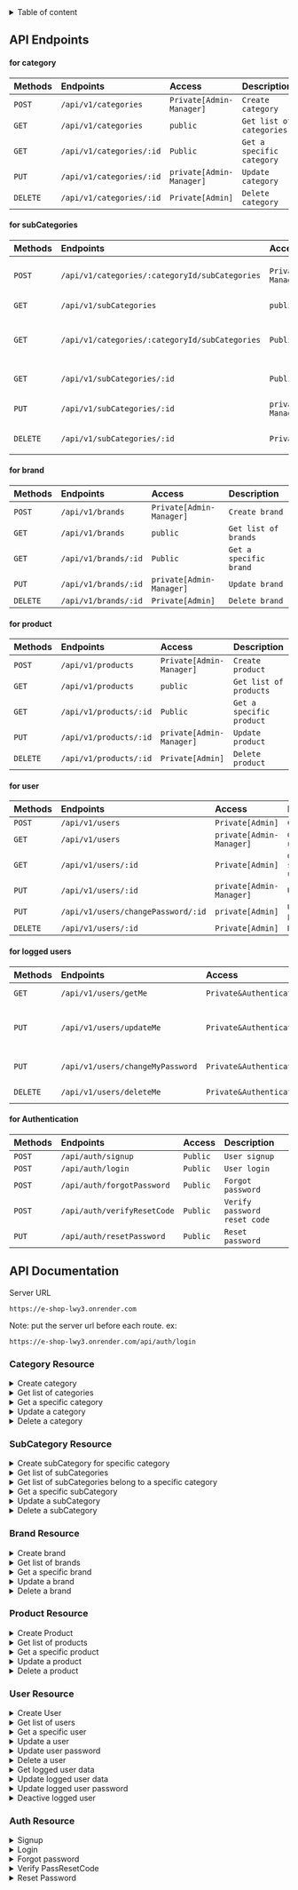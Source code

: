 <details>
<summary>Table of content</summary>

- [API Endpoints](#api-endpoints)
  - [for category](#for-category)
  - [for subCategories](#for-subcategories)
  - [for brand](#for-brand)
  - [for product](#for-product)
  - [for user](#for-user)
  - [for logged users](#for-logged-users)
  - [for Authentication](#for-authentication)
- [API Documentation](#api-documentation)
  - [Category Resource](#category-resource)
  - [SubCategory Resource](#subcategory-resource)
  - [Brand Resource](#brand-resource)
  - [Product Resource](#product-resource)
  - [User Resource](#user-resource)
  - [Auth Resource](#auth-resource)
  </details>

## API Endpoints

#### for category

| Methods  | Endpoints                | Access                   | Description               |
| :------- | :----------------------- | :----------------------- | :------------------------ |
| `POST`   | `/api/v1/categories`     | `Private[Admin-Manager]` | `Create category`         |
| `GET`    | `/api/v1/categories`     | `public`                 | `Get list of categories`  |
| `GET`    | `/api/v1/categories/:id` | `Public`                 | `Get a specific category` |
| `PUT`    | `/api/v1/categories/:id` | `private[Admin-Manager]` | `Update category`         |
| `DELETE` | `/api/v1/categories/:id` | `Private[Admin]`         | `Delete category`         |

#### for subCategories

| Methods  | Endpoints                                      | Access                   | Description                                               |
| :------- | :--------------------------------------------- | :----------------------- | :-------------------------------------------------------- |
| `POST`   | `/api/v1/categories/:categoryId/subCategories` | `Private[Admin-Manager]` | `Create subCategory for specific category`                |
| `GET`    | `/api/v1/subCategories`                        | `public`                 | `Get list of subCategories`                               |
| `GET`    | `/api/v1/categories/:categoryId/subCategories` | `Public`                 | `Get list of subCategories belong to a specific category` |
| `GET`    | `/api/v1/subCategories/:id`                    | `Public`                 | `Get a specific subCategory`                              |
| `PUT`    | `/api/v1/subCategories/:id`                    | `private[Admin-Manager]` | `Update a specific subCategory`                           |
| `DELETE` | `/api/v1/subCategories/:id`                    | `Private[Admin]`         | `Delete a specific subCategory`                           |

#### for brand

| Methods  | Endpoints            | Access                   | Description            |
| :------- | :------------------- | :----------------------- | :--------------------- |
| `POST`   | `/api/v1/brands`     | `Private[Admin-Manager]` | `Create brand`         |
| `GET`    | `/api/v1/brands`     | `public`                 | `Get list of brands`   |
| `GET`    | `/api/v1/brands/:id` | `Public`                 | `Get a specific brand` |
| `PUT`    | `/api/v1/brands/:id` | `private[Admin-Manager]` | `Update brand`         |
| `DELETE` | `/api/v1/brands/:id` | `Private[Admin]`         | `Delete brand`         |

#### for product

| Methods  | Endpoints              | Access                   | Description              |
| :------- | :--------------------- | :----------------------- | :----------------------- |
| `POST`   | `/api/v1/products`     | `Private[Admin-Manager]` | `Create product`         |
| `GET`    | `/api/v1/products`     | `public`                 | `Get list of products`   |
| `GET`    | `/api/v1/products/:id` | `Public`                 | `Get a specific product` |
| `PUT`    | `/api/v1/products/:id` | `private[Admin-Manager]` | `Update product`         |
| `DELETE` | `/api/v1/products/:id` | `Private[Admin]`         | `Delete product`         |

#### for user

| Methods  | Endpoints                          | Access                   | Description            |
| :------- | :--------------------------------- | :----------------------- | :--------------------- |
| `POST`   | `/api/v1/users`                    | `Private[Admin]`         | `Create user`          |
| `GET`    | `/api/v1/users`                    | `private[Admin-Manager]` | `Get list of users`    |
| `GET`    | `/api/v1/users/:id`                | `Private[Admin]`         | `Get a specific user`  |
| `PUT`    | `/api/v1/users/:id`                | `private[Admin-Manager]` | `Update user`          |
| `PUT`    | `/api/v1/users/changePassword/:id` | `private[Admin]`         | `Update user password` |
| `DELETE` | `/api/v1/users/:id`                | `Private[Admin]`         | `Delete user`          |

#### for logged users

| Methods  | Endpoints                        | Access                  | Description                                    |
| :------- | :------------------------------- | :---------------------- | :--------------------------------------------- |
| `GET`    | `/api/v1/users/getMe`            | `Private&Authenticated` | `Get Logged user data`                         |
| `PUT`    | `/api/v1/users/updateMe`         | `Private&Authenticated` | `Update logged user data (name, email, phone)` |
| `PUT`    | `/api/v1/users/changeMyPassword` | `Private&Authenticated` | `Update logged user password`                  |
| `DELETE` | `/api/v1/users/deleteMe`         | `Private&Authenticated` | `Deactivate logged user`                       |

#### for Authentication

| Methods | Endpoints                   | Access   | Description                  |
| :------ | :-------------------------- | :------- | :--------------------------- |
| `POST`  | `/api/auth/signup`          | `Public` | `User signup`                |
| `POST`  | `/api/auth/login`           | `Public` | `User login`                 |
| `POST`  | `/api/auth/forgotPassword`  | `Public` | `Forgot password`            |
| `POST`  | `/api/auth/verifyResetCode` | `Public` | `Verify password reset code` |
| `PUT`   | `/api/auth/resetPassword`   | `Public` | `Reset password`             |

## API Documentation

Server URL

```
https://e-shop-lwy3.onrender.com
```

Note: put the server url before each route.
ex:

```http
https://e-shop-lwy3.onrender.com/api/auth/login
```

### Category Resource

<details>
<summary>
Create category
</summary>

```http
  POST /api/v1/categories
```

Note: when you send the body to the server convert it to JSON format.
| Body | Type | Description | Constraint |
| :--------- | :------- | :--------------------------------- |:--------- |
| `name` | `string` | name of the category |**Required** & **Unique** & **minLength:3** & **maxLength:32** |
| `image` | `buffer` | category image | **Not Required**|

| Headers           | Type           | Description                            |
| :---------------- | :------------- | :------------------------------------- |
| `"Authorization"` | `Bearer Token` | **Required**.Bearer token of auth user |

- Responses :

1- status code `201` with these data

```json
{
  "data": {
    "name": "clothes",
    "slug": "clothes",
    "_id": "653ad9555e643cbba89bb9ea",
    "image": "https://e-shop-lwy3.onrender.com/categories/category-718171ac-f3de-47e0-b6ee-c46c138f75f7-1698361700650.jpeg",
    "createdAt": "2023-10-26T21:25:41.391Z",
    "updatedAt": "2023-10-26T21:25:41.391Z",
    "__v": 0
  }
}
```

2- If you enter invalid data in the body or in the header ,a descriptive error message will be sent.

</details>

<details>
<summary>
Get list of categories
</summary>

```http
  GET /api/v1/categories
```

| Query                       | Endpoint                                        | Description                                                                        |
| :-------------------------- | :---------------------------------------------- | :--------------------------------------------------------------------------------- |
| ``                          | `/api/v1/categories`                            | get all categories with default 50 categories in each page                         |
| `limit & page (pagination)` | `/api/v1/categories?limit=3&page=2`             | get the second page ,each page with 3 categories                                   |
| `fields`                    | `/api/v1/categories?fields=name,-_id,createdAt` | limit fields in the response (put '-' before a field to exclude it)                |
| `keyword`                   | `/api/v1/categories?keyword=clothes`            | search for categories that their name contains 'clothes' keyword                   |
| `sortBy`                    | `/api/v1/categories?sortBy=-createdAt`          | sort the response by createdAt field in desc order (for asc remove '-' or add '+') |

- note: you can make your combination of these queryString

- Responses :

1- status code `200` with these data

```json
{
  "results": 4,
  "paginationResult": {
    "currentPage": 1,
    "limit": 4,
    "numberOfPages": 6,
    "next": 2
  },
  "data": [
    {
      "_id": "653afc3b0209d76634e49210",
      "name": "food",
      "slug": "food",
      "image": "https://e-shop-lwy3.onrender.com/categories/category-033f4960-1dbe-448d-858f-e55883ff2be7-1698364474956.jpeg",
      "createdAt": "2023-10-26T23:54:35.338Z",
      "updatedAt": "2023-10-26T23:54:35.338Z"
    },
    {
      "_id": "653afbc10209d76634e4920d",
      "name": "Drinks",
      "slug": "drinks",
      "image": "https://e-shop-lwy3.onrender.com/categories/category-d886db87-d722-444c-946d-752e28f5825c-1698364352833.jpeg",
      "createdAt": "2023-10-26T23:52:33.507Z",
      "updatedAt": "2023-10-26T23:52:33.507Z"
    },
    {
      "_id": "653af16964e5db146a63f9a0",
      "name": "sprots",
      "slug": "sprots",
      "image": "https://e-shop-lwy3.onrender.com/categories/category-718171ac-f3de-47e0-b6ee-c46c138f75f7-1698361700650.jpeg",
      "createdAt": "2023-10-26T23:08:26.028Z",
      "updatedAt": "2023-10-26T23:08:26.028Z"
    },
    {
      "_id": "653ad9555e643cbba89bb9ea",
      "name": "clothes",
      "slug": "clothes",
      "createdAt": "2023-10-26T21:25:41.391Z",
      "updatedAt": "2023-10-26T21:25:41.391Z"
    }
  ]
}
```

2- If you enter invalid data in the body or in the header ,a descriptive error message will be sent.

</details>

<details>
<summary>
Get a specific category
</summary>

```http
  GET /api/v1/categories/:id
```

| Params | Endpoint                 | Description               |
| :----- | :----------------------- | :------------------------ |
| `id`   | `/api/v1/categories/:id` | id of a specific category |

- Responses :

1- status code `200` with the category data

```json
{
  "data": {
    "_id": "653ad9555e643cbba89bb9ea",
    "name": "clothes",
    "slug": "clothes",
    "createdAt": "2023-10-26T21:25:41.391Z",
    "updatedAt": "2023-10-26T21:25:41.391Z",
    "__v": 0
  }
}
```

2- If you enter invalid data in the body or in the header ,a descriptive error message will be sent.

</details>

<details>
<summary>
Update a category
</summary>

```http
  PUT /api/v1/categories/:id
```

Note: when you send the body to the server convert it to JSON format.
| Body | Type | Description | Constraint |
| :--------- | :------- | :--------------------------------- |:--------- |
| `name` | `string` | name of the category |**Optional** & **Unique** & **minLength:3** & **maxLength:32** |
| `image` | `buffer` | category image | **Optional**|

| Params | Endpoint                 | Description               |
| :----- | :----------------------- | :------------------------ |
| `id`   | `/api/v1/categories/:id` | id of a specific category |

choose the fields you want to update

| Headers           | Type           | Description                            |
| :---------------- | :------------- | :------------------------------------- |
| `"Authorization"` | `Bearer Token` | **Required**.Bearer token of auth user |

- Responses :

1- status code `200` with these data

```json
{
  "data": {
    "_id": "653ad9555e643cbba89bb9ea",
    "name": "Big Clothes",
    "slug": "big-clothes",
    "createdAt": "2023-10-26T21:25:41.391Z",
    "updatedAt": "2023-10-27T00:22:29.654Z",
    "__v": 0
  }
}
```

2- If you enter invalid data in the body or in the header ,a descriptive error message will be sent.

</details>

<details>
<summary>
Delete a category
</summary>

```http
  DELETE /api/v1/categories/:id
```

| Params | Endpoint                 | Description               |
| :----- | :----------------------- | :------------------------ |
| `id`   | `/api/v1/categories/:id` | id of a specific category |

| Headers           | Type           | Description                            |
| :---------------- | :------------- | :------------------------------------- |
| `"Authorization"` | `Bearer Token` | **Required**.Bearer token of auth user |

- Responses :

1- status code `204` with no json data

2- If you enter invalid id in the body or in the header ,a descriptive error message will be sent.

</details>

### SubCategory Resource

<details>
<summary>
Create subCategory for specific category
</summary>

```http
  POST /api/v1/categories/:categoryId/subCategories
```

Note: when you send the body to the server convert it to JSON format.
| Body | Type | Description | Constraint |
| :--------- | :------- | :--------------------------------- |:--------- |
| `name` | `string` | name of the category |**Required** & **Unique** & **minLength:2** & **maxLength:32** |
| `category` | `ObjectId` | category id | **Required** & **Valid mongoose ObjectId** & **Category with this id exists**|

| Params       | Endpoint                                            | Description               |
| :----------- | :-------------------------------------------------- | :------------------------ |
| `categoryId` | `POST /api/v1/categories/:categoryId/subCategories` | id of a specific category |
|              |

| Headers           | Type           | Description                            |
| :---------------- | :------------- | :------------------------------------- |
| `"Authorization"` | `Bearer Token` | **Required**.Bearer token of auth user |

- Responses :

1- status code `201` with these data

```json
{
  "data": {
    "name": "women clothes",
    "slug": "women-clothes",
    "category": "653ad9555e643cbba89bb9ea",
    "_id": "653b0539acfa4a3b1057647f",
    "createdAt": "2023-10-27T00:32:57.329Z",
    "updatedAt": "2023-10-27T00:32:57.329Z",
    "__v": 0
  }
}
```

2- If you enter invalid data in the body or in the header ,a descriptive error message will be sent.

</details>

<details>
<summary>
  Get list of subCategories
</summary>

```http
  GET /api/v1/subCategories
```

| Query                       | Endpoint                                           | Description                                                                        |
| :-------------------------- | :------------------------------------------------- | :--------------------------------------------------------------------------------- |
| ``                          | `/api/v1/subCategories`                            | get all subCategories with default 50 subCategories in each page                   |
| `limit & page (pagination)` | `/api/v1/subCategories?limit=3&page=2`             | get the second page ,each page with 3 subCategories                                |
| `fields`                    | `/api/v1/subCategories?fields=name,-_id,createdAt` | limit fields in the response (put '-' before a field to exclude it)                |
| `keyword`                   | `/api/v1/subCategories?keyword=men clothes`        | search for subCategories that their name contains 'men clothes' keyword            |
| `sortBy`                    | `/api/v1/subCategories?sortBy=-createdAt`          | sort the response by createdAt field in desc order (for asc remove '-' or add '+') |

- note: you can make your combination of these queryString

- Responses :

1- status code `200` with these data

```json
{
  "results": 3,
  "paginationResult": {
    "currentPage": 1,
    "limit": 3,
    "numberOfPages": 4,
    "next": 2
  },
  "data": [
    {
      "_id": "652d99238047f4095f4980ba",
      "name": "tables",
      "slug": "tables",
      "category": {
        "name": "wood"
      },
      "createdAt": "2023-10-16T20:12:19.706Z",
      "updatedAt": "2023-10-17T17:52:01.366Z"
    },
    {
      "_id": "652ec376603a31c8ce5f6e43",
      "name": "chairs",
      "slug": "chairs",
      "category": {
        "name": "wood"
      },
      "createdAt": "2023-10-17T17:25:10.149Z",
      "updatedAt": "2023-10-17T17:25:10.149Z"
    },
    {
      "_id": "652ec39b603a31c8ce5f6e48",
      "name": "hd",
      "slug": "hd",
      "category": {
        "name": "electronics"
      },
      "createdAt": "2023-10-17T17:25:47.428Z",
      "updatedAt": "2023-10-17T17:25:47.428Z"
    }
  ]
}
```

2- If you enter invalid data in the body or in the header ,a descriptive error message will be sent.

</details>

<details>
<summary>
  Get list of subCategories belong to a specific category
</summary>

```http
  GET /api/v1/categories/:categoryId/subCategories
```

| Query                       | Endpoint                                                                  | Description                                                                        |
| :-------------------------- | :------------------------------------------------------------------------ | :--------------------------------------------------------------------------------- |
| ``                          | `/api/v1/categories/:categoryId/subCategories`                            | get all subCategories with default 50 subCategories in each page                   |
| `limit & page (pagination)` | `/api/v1/categories/:categoryId/subCategories?limit=3&page=2`             | get the second page ,each page with 3 subCategories                                |
| `fields`                    | `/api/v1/categories/:categoryId/subCategories?fields=name,-_id,createdAt` | limit fields in the response (put '-' before a field to exclude it)                |
| `keyword`                   | `/api/v1/categories/:categoryId/subCategories?keyword=men clothes`        | search for subCategories that their name contains 'men clothes' keyword            |
| `sortBy`                    | `/api/v1/categories/:categoryId/subCategories?sortBy=-createdAt`          | sort the response by createdAt field in desc order (for asc remove '-' or add '+') |

- note: you can make your combination of these queryString

| Params       | Endpoint                                           | Description               |
| :----------- | :------------------------------------------------- | :------------------------ |
| `categoryId` | `GET /api/v1/categories/:categoryId/subCategories` | id of a specific category |
|              |

- Responses :

1- status code `200` with these data

```json
{
  "results": 2,
  "paginationResult": {
    "currentPage": 1,
    "limit": 50,
    "numberOfPages": 1
  },
  "data": [
    {
      "_id": "653b04f3acfa4a3b10576477",
      "name": "men clothes",
      "slug": "men-clothes",
      "category": {
        "name": "Big Clothes"
      },
      "createdAt": "2023-10-27T00:31:47.447Z",
      "updatedAt": "2023-10-27T00:31:47.447Z"
    },
    {
      "_id": "653b0539acfa4a3b1057647f",
      "name": "women clothes",
      "slug": "women-clothes",
      "category": {
        "name": "Big Clothes"
      },
      "createdAt": "2023-10-27T00:32:57.329Z",
      "updatedAt": "2023-10-27T00:32:57.329Z"
    }
  ]
}
```

2- If you enter invalid data in the body or in the header ,a descriptive error message will be sent.

</details>

<details>
<summary>
Get a specific subCategory
</summary>

```http
  GET /api/v1/subCategories/:id
```

| Params | Endpoint                    | Description    |
| :----- | :-------------------------- | :------------- |
| `id`   | `/api/v1/subCategories/:id` | subCategory id |

- Responses :

1- status code `200` with the these data

```json
{
  "data": {
    "_id": "653b04f3acfa4a3b10576477",
    "name": "men clothes",
    "slug": "men-clothes",
    "category": {
      "name": "Big Clothes"
    },
    "createdAt": "2023-10-27T00:31:47.447Z",
    "updatedAt": "2023-10-27T00:31:47.447Z",
    "__v": 0
  }
}
```

2- If you enter invalid data in the body or in the header ,a descriptive error message will be sent.

</details>

<details>
<summary>
Update a subCategory
</summary>

```http
  PUT /api/v1/subCategories/:id
```

Note: when you send the body to the server convert it to JSON format.
| Body | Type | Description | Constraint |
| :--------- | :------- | :--------------------------------- |:--------- |
| `name` | `string` | name of the category |**Optional** & **Unique** & **minLength:3** & **maxLength:32** |
| `category` | `ObjectId` | subCategory id | **Optional** & **Valid mongoose ObjectId** & **Category with this id exists**|

choose the fields you want to update

| Params | Endpoint                    | Description    |
| :----- | :-------------------------- | :------------- |
| `id`   | `/api/v1/subCategories/:id` | subCategory id |

| Headers           | Type           | Description                            |
| :---------------- | :------------- | :------------------------------------- |
| `"Authorization"` | `Bearer Token` | **Required**.Bearer token of auth user |

- Responses :

1- status code `200` with these data

```json
{
  "data": {
    "_id": "653b04f3acfa4a3b10576477",
    "name": "mens cloth",
    "slug": "mens-cloth",
    "category": "653ad9555e643cbba89bb9ea",
    "createdAt": "2023-10-27T00:31:47.447Z",
    "updatedAt": "2023-10-27T01:35:37.105Z",
    "__v": 0
  }
}
```

2- If you enter invalid id in the body or in the header ,a descriptive error message will be sent.

</details>

<details>
<summary>
Delete a subCategory
</summary>

```http
  DELETE /api/v1/subCategories/:id
```

| Params | Endpoint                    | Description    |
| :----- | :-------------------------- | :------------- |
| `id`   | `/api/v1/subCategories/:id` | subCategory id |

| Headers           | Type           | Description                            |
| :---------------- | :------------- | :------------------------------------- |
| `"Authorization"` | `Bearer Token` | **Required**.Bearer token of auth user |

- Responses :

1- status code `204` with no json data

2- If you enter invalid id in the body or in the header ,a descriptive error message will be sent.

</details>

</details>

### Brand Resource

<details>
<summary>
Create brand
</summary>

```http
  POST /api/v1/brands
```

Note: when you send the body to the server convert it to JSON format.
| Body | Type | Description | Constraint |
| :--------- | :------- | :--------------------------------- |:--------- |
| `name` | `string` | name of the brand |**Required** & **Unique** & **minLength:3** & **maxLength:32** |
| `image` | `buffer` | brand image | **Not Required**|

| Headers           | Type           | Description                            |
| :---------------- | :------------- | :------------------------------------- |
| `"Authorization"` | `Bearer Token` | **Required**.Bearer token of auth user |

- Responses :

1- status code `201` with these data

```json
{
  "data": {
    "name": "Egypt foods",
    "slug": "egypt-foods",
    "image": "http://localhost:8000/brands/brand-a56a538a-cc04-4965-8186-c89b9617987c-1698372401264.jpeg",
    "_id": "653b1b31b7c6681407b5909b",
    "createdAt": "2023-10-27T02:06:41.302Z",
    "updatedAt": "2023-10-27T02:06:41.302Z",
    "__v": 0
  }
}
```

2- If you enter invalid data in the body or in the header ,a descriptive error message will be sent.

</details>

<details>
<summary>
Get list of brands
</summary>

```http
  GET /api/v1/brands
```

| Query                       | Endpoint                                    | Description                                                                        |
| :-------------------------- | :------------------------------------------ | :--------------------------------------------------------------------------------- |
| ``                          | `/api/v1/brands`                            | get all brands with default 50 brands in each page                                 |
| `limit & page (pagination)` | `/api/v1/brands?limit=3&page=2`             | get the second page ,each page with 3 brands                                       |
| `fields`                    | `/api/v1/brands?fields=name,-_id,createdAt` | limit fields in the response (put '-' before a field to exclude it)                |
| `keyword`                   | `/api/v1/brands?keyword=clothes`            | search for brands that their name contains 'clothes' keyword                       |
| `sortBy`                    | `/api/v1/brands?sortBy=-createdAt`          | sort the response by createdAt field in desc order (for asc remove '-' or add '+') |

- note: you can make your combination of these queryString

- Responses :

1- status code `200` with these data

```json
{
  "results": 3,
  "paginationResult": {
    "currentPage": 1,
    "limit": 3,
    "numberOfPages": 4,
    "next": 2
  },
  "data": [
    {
      "_id": "652edb520d26581bede3fb1f",
      "name": "IKEA",
      "slug": "ikea",
      "createdAt": "2023-10-17T19:06:58.822Z",
      "updatedAt": "2023-10-21T20:34:48.127Z"
    },
    {
      "_id": "6533e2fa8c2df46d2ec42b37",
      "name": "Niki",
      "slug": "niki",
      "createdAt": "2023-10-21T14:40:58.453Z",
      "updatedAt": "2023-10-21T14:40:58.453Z"
    },
    {
      "_id": "653454b68ccb0974e4b082d8",
      "name": "CR7",
      "slug": "cr7",
      "createdAt": "2023-10-21T22:46:14.550Z",
      "updatedAt": "2023-10-21T22:46:14.550Z"
    }
  ]
}
```

2- If you enter invalid data in the body or in the header ,a descriptive error message will be sent.

</details>

<details>
<summary>
Get a specific brand
</summary>

```http
  GET /api/v1/brands/:id
```

| Params | Endpoint             | Description            |
| :----- | :------------------- | :--------------------- |
| `id`   | `/api/v1/brands/:id` | id of a specific brand |

- Responses :

1- status code `200` with these data

```json
{
  "data": {
    "_id": "652edb520d26581bede3fb1f",
    "name": "IKEA",
    "slug": "ikea",
    "createdAt": "2023-10-17T19:06:58.822Z",
    "updatedAt": "2023-10-21T20:34:48.127Z",
    "__v": 0
  }
}
```

2- If you enter invalid data in the body or in the header ,a descriptive error message will be sent.

</details>

<details>
<summary>
Update a brand
</summary>

```http
  PUT /api/v1/brands/:id
```

Note: when you send the body to the server convert it to JSON format.
| Body | Type | Description | Constraint |
| :--------- | :------- | :--------------------------------- |:--------- |
| `name` | `string` | name of the brand |**Optional** & **Unique** & **minLength:3** & **maxLength:32** |
| `image` | `buffer` | brand image | **Optional**|

| Params | Endpoint             | Description            |
| :----- | :------------------- | :--------------------- |
| `id`   | `/api/v1/brands/:id` | id of a specific brand |

choose the fields you want to update

| Headers           | Type           | Description                            |
| :---------------- | :------------- | :------------------------------------- |
| `"Authorization"` | `Bearer Token` | **Required**.Bearer token of auth user |

- Responses :

1- status code `200` with these data

```json
{
  "data": {
    "_id": "652edb520d26581bede3fb1f",
    "name": "IKEA",
    "slug": "ikea",
    "createdAt": "2023-10-17T19:06:58.822Z",
    "updatedAt": "2023-10-21T20:34:48.127Z",
    "__v": 0
  }
}
```

2- If you enter invalid data in the body or in the header ,a descriptive error message will be sent.

</details>

<details>
<summary>
Delete a brand
</summary>

```http
  DELETE /api/v1/brands/:id
```

| Params | Endpoint             | Description            |
| :----- | :------------------- | :--------------------- |
| `id`   | `/api/v1/brands/:id` | id of a specific brand |

| Headers           | Type           | Description                            |
| :---------------- | :------------- | :------------------------------------- |
| `"Authorization"` | `Bearer Token` | **Required**.Bearer token of auth user |

- Responses :

1- status code `204` with no json data

2- If you enter invalid id in the body or in the header ,a descriptive error message will be sent.

</details>

### Product Resource

<details>
<summary>
Create Product
</summary>

```http
  POST /api/v1/products
```

Note: when you send the body to the server convert it to JSON format.
| Body | Type | Description | Constraint |
| :--------- | :------- | :--------------------------------- |:--------- |
| `title` | `string` | title of the product |**Required** & **Unique** & **minLength:3** & **maxLength:100** |
| `description` | `string` | product description | **Required** & **minLength:20**|
| `quantity` | `Number` | product quantity |**Required**|
| `sold` | `Number` | no sold products |**Not Required**|
| `price` | `Number` | product price |**Required** & **max:200000** |
| `priceAfterDiscount` | `Number` | product price after discount |**Not Required**|
| `colors` | `string[]` | product colors |**Not Required**|
| `imageCover` | `buffer` | product image cover |**Required**|
| `images`|`buffer[]` | product images |**Not Required**|
| `category` |`ObjectId` | category id of the product |**Required**|
| `subcategories` |`ObjectId[]` | subCategory ids of the product |**Not Required**|
| `brand`|`ObjectId` | brand id of the product |**Not Required**|
| `ratingsAverage`|`Number` | rating avg of the product |**Not Required** & **min:1** & **max:5**|
| `ratingsQuantity`|`Number` | number of people who rate |**Not Required**|

| Headers           | Type           | Description                            |
| :---------------- | :------------- | :------------------------------------- |
| `"Authorization"` | `Bearer Token` | **Required**.Bearer token of auth user |

- Responses :

1- status code `201` with these data

```json
{
  "data": {
    "_id": "6534654b104831c9487a8f18",
    "title": "Mens Casual Slim Fit",
    "slug": "mens-casual-slim-fit",
    "description": "The color could be slightly different between on the screen and in practice. / Please note that body builds vary by person, therefore, detailed size information should be reviewed below on the product description.",
    "quantity": 100,
    "sold": 101,
    "price": 15.99,
    "colors": [],
    "imageCover": "https://e-shop-lwy3.onrender.com/products/https://fakestoreapi.com/img/71YXzeOuslL._AC_UY879_.jpg",
    "images": [],
    "category": {
      "name": "electronics"
    },
    "subcategories": [],
    "ratingsAverage": 4.9,
    "ratingsQuantity": 98,
    "createdAt": "2023-10-21T23:56:59.262Z",
    "updatedAt": "2023-10-21T23:56:59.262Z"
  }
}
```

2- If you enter invalid data in the body or in the header ,a descriptive error message will be sent.

</details>

<details>
<summary>
Get list of products
</summary>

```http
  GET /api/v1/products
```

| Query                       | Endpoint                                         | Description                                                                        |
| :-------------------------- | :----------------------------------------------- | :--------------------------------------------------------------------------------- |
| ``                          | `/api/v1/products`                               | get all products with default 50 products in each page                             |
| `limit & page (pagination)` | `/api/v1/products?limit=3&page=2`                | get the second page ,each page with 3 products                                     |
| `fields`                    | `/api/v1/products?fields=title,-_id,description` | limit fields in the response (put '-' before a field to exclude it)                |
| `keyword`                   | `/api/v1/products?keyword=Slim Fit`              | search for products that their (title or description) contains 'Slim Fit' keyword  |
| `sortBy`                    | `/api/v1/products?sortBy=-createdAt`             | sort the response by createdAt field in desc order (for asc remove '-' or add '+') |

- note: you can make your combination of these queryString

- Responses :

1- status code `200` with these data

```json
{
  "results": 2,
  "paginationResult": {
    "currentPage": 1,
    "limit": 2,
    "numberOfPages": 7,
    "next": 2
  },
  "data": [
    {
      "_id": "6536e390c543c9b63c297ee3",
      "title": "nickles",
      "slug": "nickles",
      "description": "great outerwear jackets for Spring/Autumn/Winter, suitable for many occasions, such as working, hiking, camping, mountain/rock climbing, cycling, traveling or other outdoors. Good gift choice for you or your family member. A warm hearted love to Father, husband or son in this thanksgiving or Christmas Day.",
      "quantity": 9,
      "sold": 0,
      "price": 1000,
      "colors": [],
      "imageCover": "https://e-shop-lwy3.onrender.com/products/product-f8045f51-4764-4ea3-8d9c-2711e0a36387-1698096566849.jpeg",
      "images": [
        "https://e-shop-lwy3.onrender.com/products/product-95b797b7-036c-4af9-8fbe-7d02b215eb26-1698096016510-2.jpeg",
        "https://e-shop-lwy3.onrender.com/products/product-76ec26d6-3803-4b1d-b3c8-fa2b678bf68b-1698096016509-1.jpeg"
      ],
      "category": {
        "name": "jewelry"
      },
      "subcategories": [],
      "ratingsQuantity": 0,
      "createdAt": "2023-10-23T21:20:16.887Z",
      "updatedAt": "2023-10-23T21:29:26.976Z"
    },
    {
      "_id": "6536e2ea23d47b204e1dd733",
      "title": "Mens Cotton Jacket",
      "slug": "mens-cotton-jacket",
      "description": "great outerwear jackets for Spring/Autumn/Winter, suitable for many occasions, such as working, hiking, camping, mountain/rock climbing, cycling, traveling or other outdoors. Good gift choice for you or your family member. A warm hearted love to Father, husband or son in this thanksgiving or Christmas Day.",
      "quantity": 9,
      "sold": 0,
      "price": 1000,
      "colors": [],
      "imageCover": "https://e-shop-lwy3.onrender.com/products/product-f9da52b2-516a-4f4a-95dc-9982da1ceba2-1698095849619.jpeg",
      "images": [
        "https://e-shop-lwy3.onrender.com/products/product-3828c3d6-bd04-4ca5-b4e3-8af859009a3a-1698095849801-2.jpeg",
        "https://e-shop-lwy3.onrender.com/products/product-e9470e36-68d2-4cff-b7b8-54945f45d10a-1698095849800-1.jpeg"
      ],
      "category": {
        "name": "clothes"
      },
      "subcategories": [],
      "ratingsQuantity": 0,
      "createdAt": "2023-10-23T21:17:30.829Z",
      "updatedAt": "2023-10-23T21:17:30.829Z"
    }
  ]
}
```

2- If you enter invalid data in the body or in the header ,a descriptive error message will be sent.

</details>

<details>
<summary>
Get a specific product
</summary>

```http
  GET /api/v1/products/:id
```

| Params | Endpoint               | Description              |
| :----- | :--------------------- | :----------------------- |
| `id`   | `/api/v1/products/:id` | id of a specific product |

- Responses :

1- status code `200` with these data

```json
{
  "data": {
    "_id": "6534654b104831c9487a8f1d",
    "title": "WD 2TB Elements Portable External Hard Drive - USB 3.0",
    "slug": "wd-2tb-elements-portable-external-hard-drive-usb-3.0",
    "description": "USB 3.0 and USB 2.0 Compatibility Fast data transfers Improve PC Performance High Capacity; Compatibility Formatted NTFS for Windows 10, Windows 8.1, Windows 7; Reformatting may be required for other operating systems; Compatibility may vary depending on user’s hardware configuration and operating system",
    "quantity": 102,
    "sold": 51,
    "price": 64,
    "colors": [],
    "imageCover": "https://e-shop-lwy3.onrender.com/products/https://fakestoreapi.com/img/61IBBVJvSDL._AC_SY879_.jpg",
    "images": [],
    "category": {
      "name": "electronics"
    },
    "subcategories": [],
    "ratingsAverage": 4.8,
    "ratingsQuantity": 42,
    "createdAt": "2023-10-21T23:56:59.262Z",
    "updatedAt": "2023-10-21T23:56:59.262Z",
    "__v": 0
  }
}
```

2- If you enter invalid data in the body or in the header ,a descriptive error message will be sent.

</details>

<details>
<summary>
Update a product
</summary>

```http
  PUT /api/v1/products/:id
```

Note: when you send the body to the server convert it to JSON format.
| Body | Type | Description | Constraint |
| :--------- | :------- | :--------------------------------- |:--------- |
| `title` | `string` | title of the product |**Optional** & **Unique** & **minLength:3** & **maxLength:100** |
| `description` | `string` | product description | **Optional** & **minLength:20**|
| `quantity` | `Number` | product quantity |**Optional**|
| `sold` | `Number` | no sold products |**Optional**|
| `price` | `Number` | product price |**Optional** & **max:200000** |
| `priceAfterDiscount` | `Number` | product price after discount |**Optional**|
| `colors` | `string[]` | product colors |**Optional**|
| `imageCover` | `buffer` | product image cover |**Optional**|
| `images`|`buffer[]` | product images |**Optional**|
| `category` |`ObjectId` | category id of the product |**Optional**|
| `subcategories` |`ObjectId[]` | subCategory ids of the product |**Optional**|
| `brand`|`ObjectId` | brand id of the product |**Optional**|
| `ratingsAverage`|`Number` | rating avg of the product |**Optional** & **min:1** & **max:5**|
| `ratingsQuantity`|`Number` | number of people who rate |**Optional**|

| Params | Endpoint               | Description              |
| :----- | :--------------------- | :----------------------- |
| `id`   | `/api/v1/products/:id` | id of a specific product |

choose the fields you want to update

| Headers           | Type           | Description                            |
| :---------------- | :------------- | :------------------------------------- |
| `"Authorization"` | `Bearer Token` | **Required**.Bearer token of auth user |

- Responses :

1- status code `200` with these data

```json
{
  "data": {
    "_id": "6534654b104831c9487a8f1d",
    "title": "WD 2TB Elements Portable External Hard Drive - USB 3.0",
    "slug": "wd-2tb-elements-portable-external-hard-drive-usb-3.0",
    "description": "USB 3.0 and USB 2.0 Compatibility Fast data transfers Improve PC Performance High Capacity; Compatibility Formatted NTFS for Windows 10, Windows 8.1, Windows 7; Reformatting may be required for other operating systems; Compatibility may vary depending on user’s hardware configuration and operating system",
    "quantity": 102,
    "sold": 51,
    "price": 64,
    "colors": [],
    "imageCover": "https://e-shop-lwy3.onrender.com/products/https://fakestoreapi.com/img/61IBBVJvSDL._AC_SY879_.jpg",
    "images": [],
    "category": {
      "name": "electronics"
    },
    "subcategories": [],
    "ratingsAverage": 4.8,
    "ratingsQuantity": 42,
    "createdAt": "2023-10-21T23:56:59.262Z",
    "updatedAt": "2023-10-21T23:56:59.262Z",
    "__v": 0
  }
}
```

2- If you enter invalid data in the body or in the header ,a descriptive error message will be sent.

</details>

<details>
<summary>
Delete a product
</summary>

```http
  DELETE /api/v1/products/:id
```

| Params | Endpoint               | Description              |
| :----- | :--------------------- | :----------------------- |
| `id`   | `/api/v1/products/:id` | id of a specific product |

| Headers           | Type           | Description                            |
| :---------------- | :------------- | :------------------------------------- |
| `"Authorization"` | `Bearer Token` | **Required**.Bearer token of auth user |

- Responses :

1- status code `204` with no json data

2- If you enter invalid id in the body or in the header ,a descriptive error message will be sent.

</details>

### User Resource

<details>
<summary>
Create User
</summary>

```http
  POST /api/v1/users
```

Note: when you send the body to the server convert it to JSON format.
Note: only `admin` who can use this route
| Body | Type | Description | Constraint |
| :--------- | :------- | :--------------------------------- |:--------- |
| `name` | `String` | name of the user |**Required** & **minLength:3** |
| `email` | `String` | user email address | **Required** & **Unique**|
| `password` | `String` | user password | **Required** & **minLength:6**|
| `passConfirmation` | `String` | user password | **Required**|
| `role` | `String` | account role | **Not Required** & valid values: **["user", "admin", "manager"]** |
| `phone` | `String` | user phone |**Not Required** & **["ar-EG", "ar-SA"]**|
| `profileImg` | `buffer` | user profileImage |**Not Required**|

| Headers           | Type           | Description                            |
| :---------------- | :------------- | :------------------------------------- |
| `"Authorization"` | `Bearer Token` | **Required**.Bearer token of auth user |

- Responses :

1- status code `201` with these data

```json
{
  "data": {
    "name": "mohamed ahmed",
    "slug": "mohamed-ahmed",
    "email": "ahmedmohamed@gmail.com",
    "phone": "01020625071",
    "password": "$2b$12$AM9o8mhLfazd2WR878ktyelvWQg3i3e15cVN2vBSfPT/nMD6.ZK26",
    "role": "manager",
    "active": true,
    "_id": "653b3d0386875736d8a4a0bb",
    "createdAt": "2023-10-27T04:30:59.089Z",
    "updatedAt": "2023-10-27T04:30:59.089Z",
    "__v": 0
  }
}
```

2- If you enter invalid data in the body or in the header ,a descriptive error message will be sent.

</details>

<details>
<summary>
Get list of users
</summary>

```http
  GET /api/v1/users
```

| Query                       | Endpoint                               | Description                                                                        |
| :-------------------------- | :------------------------------------- | :--------------------------------------------------------------------------------- |
| ``                          | `/api/v1/users`                        | get all users with default 50 users in each page                                   |
| `limit & page (pagination)` | `/api/v1/users?limit=3&page=2`         | get the second page ,each page with 3 users                                        |
| `fields`                    | `/api/v1/users?fields=name,-_id,email` | limit fields in the response (put '-' before a field to exclude it)                |
| `keyword`                   | `/api/v1/users?keyword=mohamed`        | search for users that their name contains 'mohamed' keyword                        |
| `sortBy`                    | `/api/v1/users?sortBy=-createdAt`      | sort the response by createdAt field in desc order (for asc remove '-' or add '+') |

- note: you can make your combination of these queryString

| Headers           | Type           | Description                            |
| :---------------- | :------------- | :------------------------------------- |
| `"Authorization"` | `Bearer Token` | **Required**.Bearer token of auth user |

- Responses :

1- status code `200` with these data

```json
{
  "results": 9,
  "paginationResult": {
    "currentPage": 1,
    "limit": 50,
    "numberOfPages": 1
  },
  "data": [
    {
      "name": "abdelrahman shaheen",
      "email": "abdo.com"
    },
    {
      "name": "hamada",
      "email": "shaheenabdelrahman28@gmail.com"
    },
    {
      "name": "hossam",
      "email": "hossam123@gmail.com"
    },
    {
      "name": "mohamed",
      "email": "mo123@gmail.com"
    },
    {
      "name": "SelimOoOo",
      "email": "selimoooo@gmail.com"
    },
    {
      "name": "shaheen",
      "email": "abdelrahmanbassem225@gmail.com"
    },
    {
      "name": "shaheen",
      "email": "abdelrahmanbassem@gmail.com"
    },
    {
      "name": "shaheen",
      "email": "shaheen@gmail.com"
    },
    {
      "name": "mohamed ahmed",
      "email": "ahmedmohamed@gmail.com"
    }
  ]
}
```

2- If you enter invalid data in the body or in the header ,a descriptive error message will be sent.

</details>

<details>
<summary>
Get a specific user
</summary>

```http
  GET /api/v1/users/:id
```

| Params | Endpoint            | Description           |
| :----- | :------------------ | :-------------------- |
| `id`   | `/api/v1/users/:id` | id of a specific user |

| Headers           | Type           | Description                            |
| :---------------- | :------------- | :------------------------------------- |
| `"Authorization"` | `Bearer Token` | **Required**.Bearer token of auth user |

- Responses :

1- status code `200` with these data

```json
{
  "data": {
    "_id": "6537d2a76cb530e5e11f2c99",
    "name": "mohamed",
    "slug": "mohamed",
    "email": "mo123@gmail.com",
    "phone": "01020625071",
    "password": "$2b$12$Wn2opnY9ZBWiciwPd8jr.elwE2K4aIk0XzrZ4E6uzfLrz/KOFUut.",
    "role": "user",
    "active": true,
    "createdAt": "2023-10-24T14:20:23.813Z",
    "updatedAt": "2023-10-24T20:39:30.216Z",
    "__v": 0
  }
}
```

2- If you enter invalid data in the body or in the header ,a descriptive error message will be sent.

</details>

<details>
<summary>
Update a user
</summary>

```http
  PUT /api/v1/users/:id
```

Note: when you send the body to the server convert it to JSON format.
| Body | Type | Description | Constraint |
| :--------- | :------- | :--------------------------------- |:--------- |
| `name` | `String` | name of the user |**Optional** & **minLength:3** |
| `email` | `String` | user email address | **Optional** & **Unique**|
| `role` | `String` | account role | **Optional** & valid values: **["user", "admin", "manager"]** |
| `phone` | `String` | user phone |**Optional** & **["ar-EG", "ar-SA"]**|
| `profileImg` | `buffer` | user profileImage |**Optional**|

| Params | Endpoint            | Description           |
| :----- | :------------------ | :-------------------- |
| `id`   | `/api/v1/users/:id` | id of a specific user |

choose the fields you want to update

| Headers           | Type           | Description                            |
| :---------------- | :------------- | :------------------------------------- |
| `"Authorization"` | `Bearer Token` | **Required**.Bearer token of auth user |

- Responses :

1- status code `200` with these data

```json
{
  "data": {
    "_id": "6537d2a76cb530e5e11f2c99",
    "name": "mohamed",
    "slug": "mohamed",
    "email": "mo123@gmail.com",
    "phone": "01020625071",
    "password": "$2b$12$Wn2opnY9ZBWiciwPd8jr.elwE2K4aIk0XzrZ4E6uzfLrz/KOFUut.",
    "role": "user",
    "active": true,
    "createdAt": "2023-10-24T14:20:23.813Z",
    "updatedAt": "2023-10-24T20:39:30.216Z",
    "__v": 0
  }
}
```

2- If you enter invalid data in the body or in the header ,a descriptive error message will be sent.

</details>

<details>
<summary>
Update user password
</summary>

```http
  PUT /api/v1/users/changePassword/:id
```

Note: when you send the body to the server convert it to JSON format.
| Body | Type | Description | Constraint |
| :--------- | :------- | :--------------------------------- |:--------- |
| `password` | `String` | user old password | **Required** & **minLength:6**|
| `newPassword`|`String`| user new password | **Required** & **minLength:6**|
|`passConfirmation`|`String` | user new password | **Required**|

| Params | Endpoint                           | Description           |
| :----- | :--------------------------------- | :-------------------- |
| `id`   | `/api/v1/users/changePassword/:id` | id of a specific user |

| Headers           | Type           | Description                            |
| :---------------- | :------------- | :------------------------------------- |
| `"Authorization"` | `Bearer Token` | **Required**.Bearer token of auth user |

- Responses :

1- status code `200` with these data

```json
{
  "data": {
    "_id": "6537d2a76cb530e5e11f2c99",
    "name": "mohamed",
    "slug": "mohamed",
    "email": "mo123@gmail.com",
    "phone": "01020625071",
    "password": "$2b$12$Wn2opnY9ZBWiciwPd8jr.elwE2K4aIk0XzrZ4E6uzfLrz/KOFUut.",
    "role": "user",
    "active": true,
    "createdAt": "2023-10-24T14:20:23.813Z",
    "updatedAt": "2023-10-24T20:39:30.216Z",
    "__v": 0
  }
}
```

2- If you enter invalid data in the body or in the header ,a descriptive error message will be sent.

</details>

<details>
<summary>
Delete a user
</summary>

```http
  DELETE /api/v1/users/:id
```

| Params | Endpoint            | Description           |
| :----- | :------------------ | :-------------------- |
| `id`   | `/api/v1/users/:id` | id of a specific user |

| Headers           | Type           | Description                            |
| :---------------- | :------------- | :------------------------------------- |
| `"Authorization"` | `Bearer Token` | **Required**.Bearer token of auth user |

- Responses :

1- status code `204` with no json data

2- If you enter invalid id in the body or in the header ,a descriptive error message will be sent.

</details>

<details>
<summary>
Get logged user data
</summary>

```http
  GET /api/v1/users/getMe
```

| Headers           | Type           | Description                            |
| :---------------- | :------------- | :------------------------------------- |
| `"Authorization"` | `Bearer Token` | **Required**.Bearer token of auth user |

- Responses :

1- status code `200` with these data

```json
{
  "data": {
    "_id": "653ad6b35df9e9d588136190",
    "name": "shaheen",
    "slug": "shaheen",
    "email": "shaheen@gmail.com",
    "password": "$2b$12$DFdWKAZPaIVFx7mTOWodUOLbfZjWhXOhb3U1fRcI7/3YflPDg6HYC",
    "role": "admin",
    "active": true,
    "createdAt": "2023-10-26T21:14:27.412Z",
    "updatedAt": "2023-10-27T05:11:04.356Z",
    "__v": 0,
    "passwordChangedAt": "2023-10-27T05:11:04.354Z"
  }
}
```

2- If you enter invalid data in the body or in the header ,a descriptive error message will be sent.

</details>

<details>
<summary>
Update logged user data
</summary>

```http
  PUT /api/v1/users/UpdateMe
```

Note: when you send the body to the server convert it to JSON format.
| Body | Type | Description | Constraint |
| :--------- | :------- | :--------------------------------- |:--------- |
| `name` | `String` | name of the user |**Optional** & **minLength:3** |
| `email` | `String` | user email address | **Optional** & **Unique**|
| `phone` | `String` | user phone |**Optional** & **["ar-EG", "ar-SA"]**|

choose the fields you want to update

| Headers           | Type           | Description                            |
| :---------------- | :------------- | :------------------------------------- |
| `"Authorization"` | `Bearer Token` | **Required**.Bearer token of auth user |

- Responses :

1- status code `200` with these data

```json
{
  "data": {
    "_id": "6537d2a76cb530e5e11f2c99",
    "name": "mohamed",
    "slug": "mohamed",
    "email": "mo123@gmail.com",
    "phone": "01020625071",
    "password": "$2b$12$Wn2opnY9ZBWiciwPd8jr.elwE2K4aIk0XzrZ4E6uzfLrz/KOFUut.",
    "role": "user",
    "active": true,
    "createdAt": "2023-10-24T14:20:23.813Z",
    "updatedAt": "2023-10-24T20:39:30.216Z",
    "__v": 0
  }
}
```

2- If you enter invalid data in the body or in the header ,a descriptive error message will be sent.

</details>

<details>
<summary>
Update logged user password
</summary>

```http
  PUT /api/v1/users/changeMyPassword
```

Note: when you send the body to the server convert it to JSON format.
| Body | Type | Description | Constraint |
| :--------- | :------- | :--------------------------------- |:--------- |
| `password` | `String` | user old password | **Required** & **minLength:6**|

| Headers           | Type           | Description                            |
| :---------------- | :------------- | :------------------------------------- |
| `"Authorization"` | `Bearer Token` | **Required**.Bearer token of auth user |

- Responses :

1- status code `200` with these data

```json
{
  "data": {
    "_id": "6537d2a76cb530e5e11f2c99",
    "name": "mohamed",
    "slug": "mohamed",
    "email": "mo123@gmail.com",
    "phone": "01020625071",
    "password": "$2b$12$Wn2opnY9ZBWiciwPd8jr.elwE2K4aIk0XzrZ4E6uzfLrz/KOFUut.",
    "role": "user",
    "active": true,
    "createdAt": "2023-10-24T14:20:23.813Z",
    "updatedAt": "2023-10-24T20:39:30.216Z",
    "__v": 0
  }
}
```

2- If you enter invalid data in the body or in the header ,a descriptive error message will be sent.

</details>

<details>
<summary>
Deactive logged user
</summary>

```http
  DELETE /api/v1/users/deleteMe
```

| Headers           | Type           | Description                            |
| :---------------- | :------------- | :------------------------------------- |
| `"Authorization"` | `Bearer Token` | **Required**.Bearer token of auth user |

- Responses :

1- status code `204` with no json data

2- If you enter invalid id in the body or in the header ,a descriptive error message will be sent.

</details>

### Auth Resource

<details>
<summary>
Signup
</summary>

```http
  POST /api/v1/auth/signup
```

Note: when you send the body to the server convert it to JSON format.

| Body               | Type     | Description        | Constraint                     |
| :----------------- | :------- | :----------------- | :----------------------------- |
| `name`             | `String` | name of the user   | **Required** & **minLength:3** |
| `email`            | `String` | user email address | **Required** & **Unique**      |
| `password`         | `String` | user password      | **Required** & **minLength:6** |
| `passConfirmation` | `String` | user password      | **Required**                   |

- Responses :

1- status code `201` with these data

```json
{
  "data": {
    "name": "shaheen",
    "slug": "shaheen",
    "email": "shaheen@gmail.com",
    "password": "$2b$12$pBgR44byjgzwa3ueq5MNeuoCkLl06sztlm4XVLsCLBaHo9QvcdO..",
    "role": "user",
    "active": true,
    "_id": "653ad6b35df9e9d588136190",
    "createdAt": "2023-10-26T21:14:27.412Z",
    "updatedAt": "2023-10-26T21:14:27.412Z",
    "__v": 0
  },
  "token": "eyJhbGciOiJIUzI1NiIsInR5cCI6IkpXVCJ9.eyJfaWQiOiI2NTNhZDZiMzVkZjllOWQ1ODgxMzYxOTAiLCJpYXQiOjE2OTgzNTQ4NjksImV4cCI6MTcwNjEzMDg2OX0.qraosWgWiFvW_AcN4GD8A4kxvG9WE8f51Se6SJet-5k"
}
```

2- If you enter invalid data in the body or in the header ,a descriptive error message will be sent.

</details>

<details>
<summary>
Login
</summary>

```http
  POST /api/v1/auth/login
```

Note: when you send the body to the server convert it to JSON format.

| Body       | Type     | Description        | Constraint                     |
| :--------- | :------- | :----------------- | :----------------------------- |
| `email`    | `String` | user email address | **Required** & **Unique**      |
| `password` | `String` | user password      | **Required** & **minLength:6** |

- Responses :

1- status code `201` with these data

```json
{
  "data": {
    "_id": "653ad6b35df9e9d588136190",
    "name": "shaheen",
    "slug": "shaheen",
    "email": "shaheen@gmail.com",
    "password": "$2b$12$DFdWKAZPaIVFx7mTOWodUOLbfZjWhXOhb3U1fRcI7/3YflPDg6HYC",
    "role": "admin",
    "active": true,
    "createdAt": "2023-10-26T21:14:27.412Z",
    "updatedAt": "2023-10-27T05:11:04.356Z",
    "__v": 0,
    "passwordChangedAt": "2023-10-27T05:11:04.354Z"
  },
  "token": "eyJhbGciOiJIUzI1NiIsInR5cCI6IkpXVCJ9.eyJfaWQiOiI2NTNhZDZiMzVkZjllOWQ1ODgxMzYxOTAiLCJpYXQiOjE2OTgzODM2OTcsImV4cCI6MTcwNjE1OTY5N30.bEKdv2ragRXY2X6BYfUKyYgz3D1UsIp1oOBfbHwQXKw"
}
```

2- If you enter invalid data in the body or in the header ,a descriptive error message will be sent.

</details>

<details>
<summary>
Forgot password
</summary>

```http
  POST /api/v1/auth/forgotPassword
```

Note: when you send the body to the server convert it to JSON format.

| Body    | Type     | Description        | Constraint                |
| :------ | :------- | :----------------- | :------------------------ |
| `email` | `String` | user email address | **Required** & **Unique** |

- Responses :

1- status code `200` with these data

```json
{ "status": "Success", "message": "Reset code sent to email" }
```

2- If you enter invalid data in the body or in the header ,a descriptive error message will be sent.

</details>

<details>
<summary>
Verify PassResetCode
</summary>

```http
  POST /api/v1/auth/verifyResetCode
```

Note: when you send the body to the server convert it to JSON format.

| Body        | Type     | Description                   | Constraint                |
| :---------- | :------- | :---------------------------- | :------------------------ |
| `resetCode` | `String` | reset code sent to your email | **Required** & **Unique** |

- Responses :

1- status code `200` with these data

```json
{ "status": "Success" }
```

2- If you enter invalid data in the body or in the header ,a descriptive error message will be sent.

</details>

<details>
<summary>
Reset Password
</summary>

```http
  POST /api/v1/auth/resetPassword
```

Note: when you send the body to the server convert it to JSON format.

| Body    | Type     | Description        | Constraint   |
| :------ | :------- | :----------------- | :----------- |
| `email` | `String` | user email address | **Required** |

- Responses :

1- status code `200` with these data

```json
{
  "token": "eyJhbGciOiJIUzI1NiIsInR5cCI6IkpXVCJ9.eyJfaWQiOiI2NTNhZDZiMzVkZjllOWQ1ODgxMzYxOTAiLCJpYXQiOjE2OTgzODM2OTcsImV4cCI6MTcwNjE1OTY5N30.bEKdv2ragRXY2X6BYfUKyYgz3D1UsIp1oOBfbHwQXKw"
}
```

2- If you enter invalid data in the body or in the header ,a descriptive error message will be sent.

</details>

